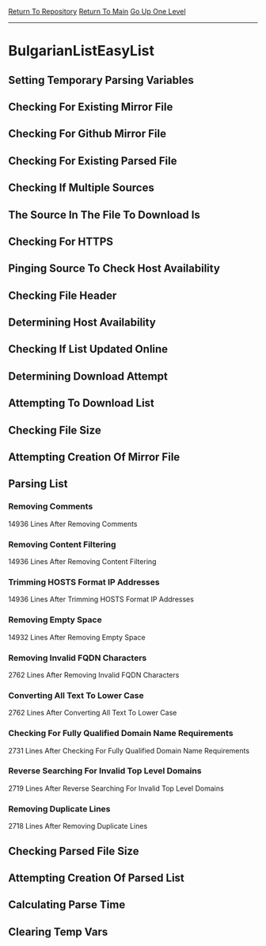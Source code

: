 [Return To Repository](https://github.com/deathbybandaid/piholeparser/)
[Return To Main](https://github.com/deathbybandaid/piholeparser/blob/master/RecentRunLogs/Mainlog.md)
[Go Up One Level](https://github.com/deathbybandaid/piholeparser/blob/master/RecentRunLogs/TopLevelScripts/30-Processing-External-Blacklists.md)
____________________________________
# BulgarianListEasyList
## Setting Temporary Parsing Variables
## Checking For Existing Mirror File
## Checking For Github Mirror File
## Checking For Existing Parsed File
## Checking If Multiple Sources
## The Source In The File To Download Is
## Checking For HTTPS
## Pinging Source To Check Host Availability
## Checking File Header
## Determining Host Availability
## Checking If List Updated Online
## Determining Download Attempt
## Attempting To Download List
## Checking File Size
## Attempting Creation Of Mirror File
## Parsing List
### Removing Comments
14936 Lines After Removing Comments
### Removing Content Filtering
14936 Lines After Removing Content Filtering
### Trimming HOSTS Format IP Addresses
14936 Lines After Trimming HOSTS Format IP Addresses
### Removing Empty Space
14932 Lines After Removing Empty Space
### Removing Invalid FQDN Characters
2762 Lines After Removing Invalid FQDN Characters
### Converting All Text To Lower Case
2762 Lines After Converting All Text To Lower Case
### Checking For Fully Qualified Domain Name Requirements
2731 Lines After Checking For Fully Qualified Domain Name Requirements
### Reverse Searching For Invalid Top Level Domains
2719 Lines After Reverse Searching For Invalid Top Level Domains
### Removing Duplicate Lines
2718 Lines After Removing Duplicate Lines
## Checking Parsed File Size
## Attempting Creation Of Parsed List
## Calculating Parse Time
## Clearing Temp Vars
